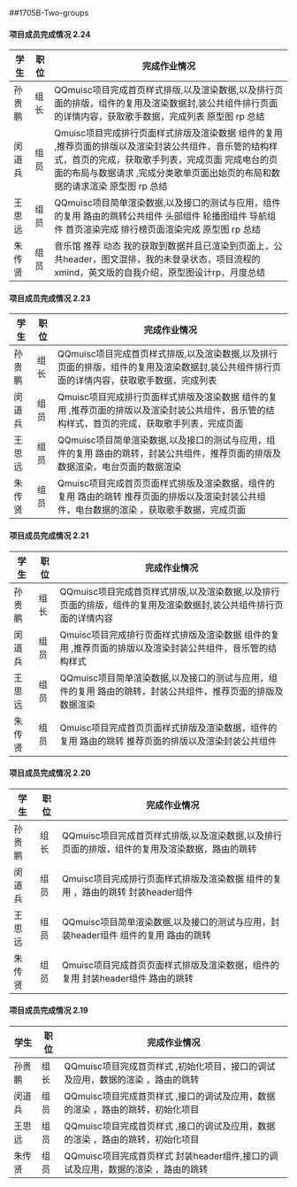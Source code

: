 ##1705B-Two-groups

#### 项目成员完成情况 2.24

| 学生 | 职位 |    完成作业情况  |
| ---- | ---- | ----------------|
| 孙贵鹏| 组长 |    QQmuisc项目完成首页样式排版,以及渲染数据,以及排行页面的排版，组件的复用及渲染数据封,装公共组件排行页面的详情内容，获取歌手数据，完成列表  原型图 rp 总结 |
| 闵道兵 | 组员 |   Qmuisc项目完成排行页面样式排版及渲染数据 组件的复用 ,推荐页面的排版以及渲染封装公共组件，音乐管的结构样式，首页的完成，获取歌手列表，完成页面  完成电台的页面的布局与数据请求  ,完成分类歌单页面出始页的布局和数据的请求渲染 原型图 rp 总结|
| 王思远 | 组员 |   QQmuisc项目简单渲染数据,以及接口的测试与应用，组件的复用 路由的跳转公共组件 头部组件 轮播图组件  导航组件 首页渲染完成   排行榜页面渲染完成 原型图 rp 总结 |
| 朱传贤 | 组员 |   音乐馆 推荐 动态 我的获取到数据并且已渲染到页面上，公共header，图文混排，我的未登录状态，项目流程的xmind，英文版的自我介绍，原型图设计rp，月度总结|
#### 项目成员完成情况 2.23

| 学生 | 职位 |    完成作业情况  |
| ---- | ---- | ----------------|
| 孙贵鹏| 组长 |    QQmuisc项目完成首页样式排版,以及渲染数据,以及排行页面的排版，组件的复用及渲染数据封,装公共组件排行页面的详情内容，获取歌手数据，完成列表 |
| 闵道兵 | 组员 |   Qmuisc项目完成排行页面样式排版及渲染数据 组件的复用 ,推荐页面的排版以及渲染封装公共组件，音乐管的结构样式，首页的完成，获取歌手列表，完成页面 |
| 王思远 | 组员 |   QQmuisc项目简单渲染数据,以及接口的测试与应用，组件的复用 路由的跳转，封装公共组件，推荐页面的排版及数据渲染，电台页面的数据渲染 |
| 朱传贤 | 组员 |   Qmuisc项目完成首页页面样式排版及渲染数据，组件的复用  路由的跳转 推荐页面的排版以及渲染封装公共组件，电台数据的渲染 ，获取歌手数据，完成页面|
#### 项目成员完成情况 2.21

| 学生 | 职位 |    完成作业情况  |
| ---- | ---- | ----------------|
| 孙贵鹏| 组长 |    QQmuisc项目完成首页样式排版,以及渲染数据,以及排行页面的排版，组件的复用及渲染数据封,装公共组件排行页面的详情内容 |
| 闵道兵 | 组员 |   Qmuisc项目完成排行页面样式排版及渲染数据 组件的复用 ,推荐页面的排版以及渲染封装公共组件，音乐管的结构样式 |
| 王思远 | 组员 |   QQmuisc项目简单渲染数据,以及接口的测试与应用，组件的复用 路由的跳转，封装公共组件，推荐页面的排版及数据渲染 |
| 朱传贤 | 组员 |   Qmuisc项目完成首页页面样式排版及渲染数据，组件的复用  路由的跳转 推荐页面的排版以及渲染封装公共组件 |

#### 项目成员完成情况 2.20

| 学生 | 职位 |    完成作业情况  |
| ---- | ---- | ----------------|
| 孙贵鹏| 组长 |   QQmuisc项目完成首页样式排版,以及渲染数据,以及排行页面的排版，组件的复用及渲染数据，路由的跳转  |
| 闵道兵 | 组员 |  Qmuisc项目完成排行页面样式排版及渲染数据 组件的复用  ，路由的跳转  封装header组件|
| 王思远 | 组员 | QQmuisc项目简单渲染数据,以及接口的测试与应用，封装header组件 组件的复用 路由的跳转  |
| 朱传贤 | 组员 |  Qmuisc项目完成首页页面样式排版及渲染数据，组件的复用  封装header组件 路由的跳转  |


#### 项目成员完成情况 2.19

| 学生 | 职位 |    完成作业情况  |
| ---- | ---- | ----------------|
| 孙贵鹏| 组长 |   QQmuisc项目完成首页样式 ,初始化项目，接口的调试及应用，数据的渲染 ，路由的跳转|
| 闵道兵 | 组员 |  QQmuisc项目完成首页样式 ,接口的调试及应用，数据的渲染 ，路由的跳转，初始化项目 |
| 王思远 | 组员 |  QQmuisc项目完成首页样式 ,接口的调试及应用，数据的渲染 ，路由的跳转，初始化项目  |
| 朱传贤 | 组员 |  QQmuisc项目完成首页样式  封装header组件,接口的调试及应用，数据的渲染 ，路由的跳转|   |


